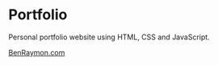 # Portfolio

Personal portfolio website using HTML, CSS and JavaScript.

[BenRaymon.com](https://benraymon.com)
